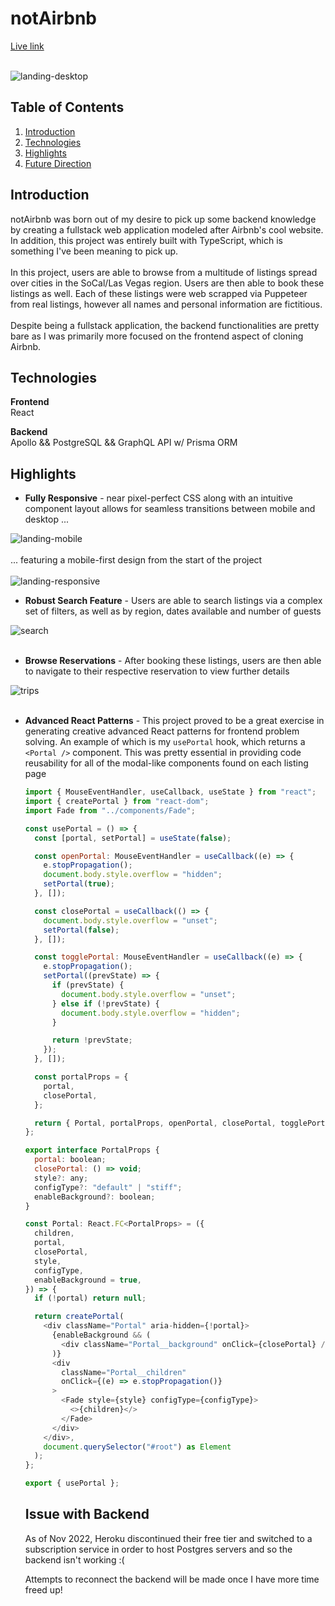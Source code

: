 # notAirbnb
[Live link](https://not-airbnb.netlify.app/)</br></br>

![landing-desktop](https://user-images.githubusercontent.com/19617238/138088617-983edad3-57dd-483b-aa61-938c4de24982.gif)

## Table of Contents
1. [Introduction](#introduction)
2. [Technologies](#technologies)
3. [Highlights](#highlights)
4. [Future Direction](#future-direction)

## Introduction

notAirbnb was born out of my desire to pick up some backend knowledge by creating a fullstack web application modeled after Airbnb's cool website. In addition, this project was entirely built with TypeScript, which is something I've been meaning to pick up.
</br>
</br>
In this project, users are able to browse from a multitude of listings spread over cities in the SoCal/Las Vegas region. Users are then able to book these listings as well. Each of these listings were web scrapped via Puppeteer from real listings, however all names and personal information are fictitious.
</br>
</br>
Despite being a fullstack application, the backend functionalities are pretty bare as I was primarily more focused on the frontend aspect of cloning Airbnb.

## Technologies

**Frontend** <br/> 
React

**Backend** <br/>
Apollo && PostgreSQL && GraphQL API w/ Prisma ORM 

## Highlights
* **Fully Responsive** - near pixel-perfect CSS along with an intuitive component layout allows for seamless transitions between mobile and desktop ... 

![landing-mobile](https://user-images.githubusercontent.com/19617238/138088611-254a31dd-f090-4048-ac53-a50d2d6af44b.gif)
</br>
</br>
... featuring a mobile-first design from the start of the project
</br>
</br>
![landing-responsive](https://user-images.githubusercontent.com/19617238/138088587-91c1f36b-bacd-4da8-a5ac-77e52ee6e6c7.gif)
</br>

* **Robust Search Feature** - Users are able to search listings via a complex set of filters, as well as by region, dates available and number of guests 

![search](https://user-images.githubusercontent.com/19617238/138088607-aa84cf83-4ce4-4063-bcab-e1f463dde58b.gif)
</br>
</br>

* **Browse Reservations** - After booking these listings, users are then able to navigate to their respective reservation to view further details

![trips](https://user-images.githubusercontent.com/19617238/138088666-c7749caa-970e-41f5-b734-8a0eac67be6e.gif)
</br>
</br>

* **Advanced React Patterns** - This project proved to be a great exercise in generating creative advanced React patterns for frontend problem solving. An example of which is my ```usePortal``` hook, which returns a ```<Portal />``` component. This was pretty essential in providing code reusability for all of the modal-like components found on each listing page

  ``` javascript
  import { MouseEventHandler, useCallback, useState } from "react";
  import { createPortal } from "react-dom";
  import Fade from "../components/Fade";

  const usePortal = () => {
    const [portal, setPortal] = useState(false);

    const openPortal: MouseEventHandler = useCallback((e) => {
      e.stopPropagation();
      document.body.style.overflow = "hidden";
      setPortal(true);
    }, []);

    const closePortal = useCallback(() => {
      document.body.style.overflow = "unset";
      setPortal(false);
    }, []);

    const togglePortal: MouseEventHandler = useCallback((e) => {
      e.stopPropagation();
      setPortal((prevState) => {
        if (prevState) {
          document.body.style.overflow = "unset";
        } else if (!prevState) {
          document.body.style.overflow = "hidden";
        }

        return !prevState;
      });
    }, []);

    const portalProps = {
      portal,
      closePortal,
    };

    return { Portal, portalProps, openPortal, closePortal, togglePortal };
  };

  export interface PortalProps {
    portal: boolean;
    closePortal: () => void;
    style?: any;
    configType?: "default" | "stiff";
    enableBackground?: boolean;
  }

  const Portal: React.FC<PortalProps> = ({
    children,
    portal,
    closePortal,
    style,
    configType,
    enableBackground = true,
  }) => {
    if (!portal) return null;

    return createPortal(
      <div className="Portal" aria-hidden={!portal}>
        {enableBackground && (
          <div className="Portal__background" onClick={closePortal} />
        )}
        <div
          className="Portal__children"
          onClick={(e) => e.stopPropagation()}
        >
          <Fade style={style} configType={configType}>
            <>{children}</>
          </Fade>
        </div>
      </div>,
      document.querySelector("#root") as Element
    );
  };

  export { usePortal };
  ```
  
  ## Issue with Backend
  As of Nov 2022, Heroku discontinued their free tier and switched to a subscription service in order to host Postgres servers and so the backend isn't   working :( 
  
  Attempts to reconnect the backend will be made once I have more time freed up! 


